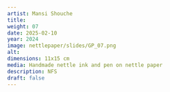 ```yaml
---
artist: Mansi Shouche
title: 
weight: 07
date: 2025-02-10
year: 2024
image: nettlepaper/slides/GP_07.png
alt: 
dimensions: 11x15 cm
media: Handmade nettle ink and pen on nettle paper
description: NFS
draft: false
---
```


